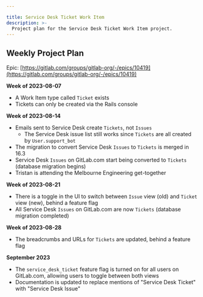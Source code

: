 ```yaml
---

title: Service Desk Ticket Work Item
description: >-
  Project plan for the Service Desk Ticket Work Item project.
---
```








## Weekly Project Plan

Epic: [https://gitlab.com/groups/gitlab-org/-/epics/10419](https://gitlab.com/groups/gitlab-org/-/epics/10419)

**Week of 2023-08-07**

- A Work Item type called `Ticket` exists
- Tickets can only be created via the Rails console

**Week of 2023-08-14**

- Emails sent to Service Desk create `Tickets`, not `Issues`
  - The Service Desk issue list still works since `Tickets` are all created by `User.support_bot`
- The migration to convert Service Desk `Issues` to `Tickets` is merged in 16.3
- Service Desk `Issues` on GitLab.com start being converted to `Tickets` (database migration begins)
- Tristan is attending the Melbourne Engineering get-together

**Week of 2023-08-21**

- There is a toggle in the UI to switch between `Issue` view (old) and `Ticket` view (new), behind a feature flag
- All Service Desk `Issues` on GitLab.com are now `Tickets` (database migration completed)

**Week of 2023-08-28**

- The breadcrumbs and URLs for `Tickets` are updated, behind a feature flag

**September 2023**

- The `service_desk_ticket` feature flag is turned on for all users on GitLab.com, allowing users to toggle between both views
- Documentation is updated to replace mentions of "Service Desk Ticket" with "Service Desk Issue"
